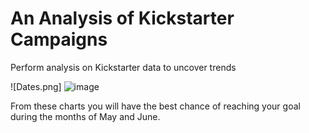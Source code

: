 # An Analysis of Kickstarter Campaigns
Perform analysis on Kickstarter data to uncover trends

					
![Dates.png]
![image](https://user-images.githubusercontent.com/86200136/123320885-5a803500-d500-11eb-928e-62671e82ecdb.png)

From these charts you will have the best chance of reaching your goal during the months of May and June.
